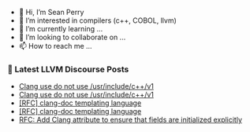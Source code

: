 - 👋 Hi, I’m Sean Perry
- 👀 I’m interested in compilers (c++, COBOL, llvm)
- 🌱 I’m currently learning ...
- 💞️ I’m looking to collaborate on ...
- 📫 How to reach me ...

<!---
s66perry/s66perry is a ✨ special ✨ repository because its `README.md` (this file) appears on your GitHub profile.
You can click the Preview link to take a look at your changes.
--->
### 📕 Latest LLVM Discourse Posts

<!-- DISCOURSE-LLVM:START -->
- [Clang use do not use /usr/include/c++/v1](https://discourse.llvm.org/t/clang-use-do-not-use-usr-include-c-v1/80821#post_2)
- [Clang use do not use /usr/include/c++/v1](https://discourse.llvm.org/t/clang-use-do-not-use-usr-include-c-v1/80821#post_1)
- [[RFC] clang-doc templating language](https://discourse.llvm.org/t/rfc-clang-doc-templating-language/80818#post_2)
- [[RFC] clang-doc templating language](https://discourse.llvm.org/t/rfc-clang-doc-templating-language/80818#post_1)
- [RFC: Add Clang attribute to ensure that fields are initialized explicitly](https://discourse.llvm.org/t/rfc-add-clang-attribute-to-ensure-that-fields-are-initialized-explicitly/80626#post_15)
<!-- DISCOURSE-LLVM:END -->

